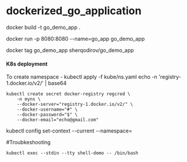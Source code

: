 # dockerized_go_application


docker build -t go_demo_app .

docker run -p 8080:8080 --name=go_app go_demo_app


docker tag go_demo_app sherqodirov/go_demo_app



#### K8s deployment
To create namespace - kubectl apply -f kube/ns.yaml
echo -n 'registry-1.docker.io/v2/' | base64

```shell
kubectl create secret docker-registry regcred \
    -n myns \
    --docker-server="registry-1.docker.io/v2/" \
    --docker-username="#" \
    --docker-password="$" \
    --docker-email="echo@gmail.com"
```


kubectl config set-context --current --namespace=


#Troubkeshooting

`kubectl exec --stdin --tty shell-demo -- /bin/bash`
